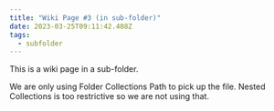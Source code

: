 ```yaml
---
title: "Wiki Page #3 (in sub-folder)"
date: 2023-03-25T09:11:42.408Z
tags:
  - subfolder
---
```

This is a wiki page in a sub-folder.

We are only using Folder Collections Path to pick up the file. Nested Collections is too restrictive so we are not using that.
